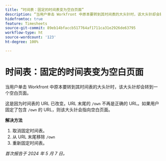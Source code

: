```yaml
---
title: “时间表：固定的时间表变为空白页面”
description: “当用户单击 Workfront 中原本要转到其时间表的大头针时，该大头针却会转到一个空白页面。有解决方法可用。”
hidefromtoc: true
feature: Timesheets
source-git-commit: 89eb14bfaccb517764af1711ca31e2926de63795
workflow-type: ht
source-wordcount: '123'
ht-degree: 100%

---
```



# 时间表：固定的时间表变为空白页面

当用户单击 Workfront 中原本要转到其时间表的大头针时，该大头针却会转到一个空白页面。

这是因为时间表的 URL 已改变。URL 末尾的 `/own` 不再是正确的 URL。如果用户固定了包含 `/own` 的 URL，则该大头针会指向空白页面。

**解决方法**

1. 取消固定时间表。
1. 从 URL 末尾移除 `/own` 
1. 重新固定时间表。

_首次报告于 2024 年 5 月 7 日。_

